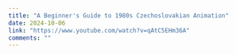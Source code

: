 ```yaml
---
title: "A Beginner's Guide to 1980s Czechoslovakian Animation"
date: 2024-10-06
link: "https://www.youtube.com/watch?v=qAtC5EHm36A"
comments: ""
---
```


